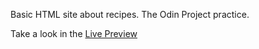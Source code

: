 Basic HTML site about recipes. The Odin Project practice.

Take a look in the <a href="https://leog10.github.io/odin-recipes/">Live Preview</a>
